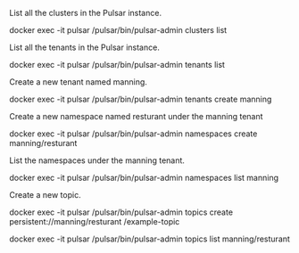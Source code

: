 List all the clusters in the Pulsar instance.​

docker exec -it pulsar /pulsar/bin/pulsar-admin clusters list​

List all the tenants in the Pulsar instance.​

docker exec -it pulsar /pulsar/bin/pulsar-admin tenants list​

Create a new tenant named manning.​

docker exec -it pulsar /pulsar/bin/pulsar-admin tenants create manning​

Create a new namespace named resturant under the manning tenant​

docker exec -it pulsar /pulsar/bin/pulsar-admin namespaces create manning/resturant ​

List the namespaces under the manning tenant.​

docker exec -it pulsar /pulsar/bin/pulsar-admin namespaces list manning ​

Create a new topic.​

docker exec -it pulsar /pulsar/bin/pulsar-admin topics create persistent://manning/resturant /example-topic​

docker exec -it pulsar /pulsar/bin/pulsar-admin topics list manning/resturant 
